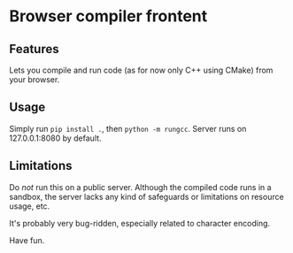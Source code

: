 # Browser compiler frontent

## Features
Lets you compile and run code (as for now only C++ using CMake) from your browser.

## Usage
Simply run `pip install .`, then `python -m rungcc`. Server runs on 127.0.0.1:8080 by default.

## Limitations
Do *not* run this on a public server. Although the compiled code runs in a sandbox, the server lacks any kind of safeguards or limitations on resource usage, etc.

It's probably very bug-ridden, especially related to character encoding.

Have fun.
